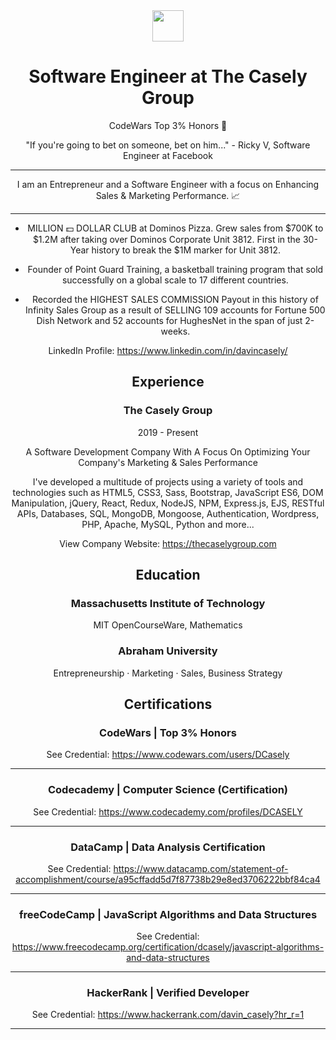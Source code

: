<div align="center">
    <img src="https://thecaselygroup.com/images/logo-white.png" width="50">
</div>

<div align="center">

# Software Engineer at The Casely Group

CodeWars Top 3% Honors 💯

"If you're going to bet on someone, bet on him..." - Ricky V, Software Engineer at Facebook

---

I am an Entrepreneur and a Software Engineer with a focus on Enhancing Sales & Marketing Performance. 📈

---

- MILLION 💵 DOLLAR CLUB at Dominos Pizza. Grew sales from $700K to $1.2M after taking over Dominos Corporate Unit 3812. First in the 30-Year history to break the $1M marker for Unit 3812.

- Founder of Point Guard Training, a basketball training program that sold successfully on a global scale to 17 different countries.

- Recorded the HIGHEST SALES COMMISSION Payout in this history of Infinity Sales Group as a result of SELLING 109 accounts for Fortune 500 Dish Network and 52 accounts for HughesNet in the span of just 2-weeks.

LinkedIn Profile: https://www.linkedin.com/in/davincasely/

## Experience

### The Casely Group

2019 - Present

A Software Development Company With A Focus On Optimizing Your Company's Marketing & Sales Performance

I've developed a multitude of projects using a variety of tools and technologies such as HTML5, CSS3, Sass, Bootstrap, JavaScript ES6, DOM Manipulation, jQuery, React, Redux, NodeJS, NPM, Express.js, EJS, RESTful APIs, Databases, SQL, MongoDB, Mongoose, Authentication, Wordpress, PHP, Apache, MySQL, Python and more...

View Company Website: https://thecaselygroup.com

## Education

### Massachusetts Institute of Technology

MIT OpenCourseWare, Mathematics

### Abraham University

Entrepreneurship · Marketing · Sales, Business Strategy

## Certifications

### CodeWars | Top 3% Honors

See Credential: https://www.codewars.com/users/DCasely

---

### Codecademy | Computer Science (Certification)

See Credential: https://www.codecademy.com/profiles/DCASELY

---

### DataCamp | Data Analysis Certification

See Credential: https://www.datacamp.com/statement-of-accomplishment/course/a95cffadd5d7f87738b29e8ed3706222bbf84ca4

---

### freeCodeCamp | JavaScript Algorithms and Data Structures

See Credential: https://www.freecodecamp.org/certification/dcasely/javascript-algorithms-and-data-structures

---

### HackerRank | Verified Developer

See Credential: https://www.hackerrank.com/davin_casely?hr_r=1

---

</div>
